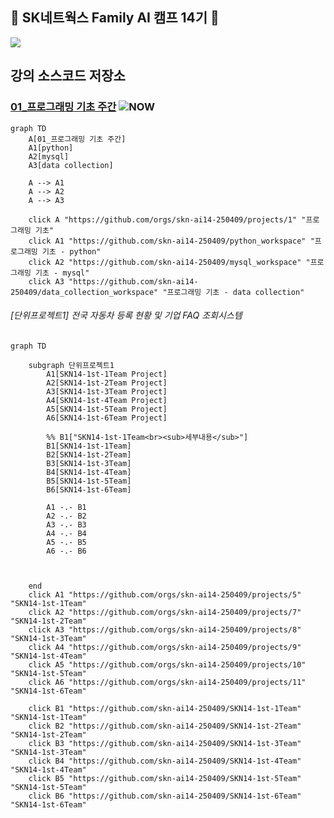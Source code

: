 ## 👋 SK네트웍스 Family AI 캠프 14기 👋

<!--

**Here are some ideas to get you started:**

🙋‍♀️ A short introduction - what is your organization all about?
🌈 Contribution guidelines - how can the community get involved?
👩‍💻 Useful resources - where can the community find your docs? Is there anything else the community should know?
🍿 Fun facts - what does your team eat for breakfast?
🧙 Remember, you can do mighty things with the power of [Markdown](https://docs.github.com/github/writing-on-github/getting-started-with-writing-and-formatting-on-github/basic-writing-and-formatting-syntax)
-->


![](https://cdn.imweb.me/upload/S20240314bd10436a7991a/41a9769cc44e6.png)

## 강의 소스코드 저장소 

### [01_프로그래밍 기초 주간](https://github.com/orgs/skn-ai14-250409/projects/1) ![NOW](https://img.shields.io/badge/👈-NOW-yellow)
```mermaid
graph TD
    A[01_프로그래밍 기초 주간]
    A1[python]
    A2[mysql]
    A3[data collection]

    A --> A1
    A --> A2
    A --> A3

    click A "https://github.com/orgs/skn-ai14-250409/projects/1" "프로그래밍 기초"
    click A1 "https://github.com/skn-ai14-250409/python_workspace" "프로그래밍 기초 - python"
    click A2 "https://github.com/skn-ai14-250409/mysql_workspace" "프로그래밍 기초 - mysql"
    click A3 "https://github.com/skn-ai14-250409/data_collection_workspace" "프로그래밍 기초 - data collection"

```
###### [단위프로젝트1] _전국 자동차 등록 현황 및 기업 FAQ 조회시스템_

```mermaid
graph TD
    
    subgraph 단위프로젝트1
        A1[SKN14-1st-1Team Project]
        A2[SKN14-1st-2Team Project]
        A3[SKN14-1st-3Team Project]
        A4[SKN14-1st-4Team Project]
        A5[SKN14-1st-5Team Project]
        A6[SKN14-1st-6Team Project]

        %% B1["SKN14-1st-1Team<br><sub>세부내용</sub>"]
        B1[SKN14-1st-1Team]
        B2[SKN14-1st-2Team]
        B3[SKN14-1st-3Team]
        B4[SKN14-1st-4Team]
        B5[SKN14-1st-5Team]
        B6[SKN14-1st-6Team]

        A1 -.- B1
        A2 -.- B2
        A3 -.- B3
        A4 -.- B4
        A5 -.- B5
        A6 -.- B6

            

    end
    click A1 "https://github.com/orgs/skn-ai14-250409/projects/5" "SKN14-1st-1Team"
    click A2 "https://github.com/orgs/skn-ai14-250409/projects/7" "SKN14-1st-2Team"
    click A3 "https://github.com/orgs/skn-ai14-250409/projects/8" "SKN14-1st-3Team"
    click A4 "https://github.com/orgs/skn-ai14-250409/projects/9" "SKN14-1st-4Team"
    click A5 "https://github.com/orgs/skn-ai14-250409/projects/10" "SKN14-1st-5Team"
    click A6 "https://github.com/orgs/skn-ai14-250409/projects/11" "SKN14-1st-6Team"

    click B1 "https://github.com/skn-ai14-250409/SKN14-1st-1Team" "SKN14-1st-1Team"
    click B2 "https://github.com/skn-ai14-250409/SKN14-1st-2Team" "SKN14-1st-2Team"
    click B3 "https://github.com/skn-ai14-250409/SKN14-1st-3Team" "SKN14-1st-3Team"
    click B4 "https://github.com/skn-ai14-250409/SKN14-1st-4Team" "SKN14-1st-4Team"
    click B5 "https://github.com/skn-ai14-250409/SKN14-1st-5Team" "SKN14-1st-5Team"
    click B6 "https://github.com/skn-ai14-250409/SKN14-1st-6Team" "SKN14-1st-6Team"

```



